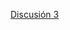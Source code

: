 [Discusión 3](http://nbviewer.jupyter.org/github/00251716/NumericalAnalysis2019/blob/master/discu3sol.ipynb)
